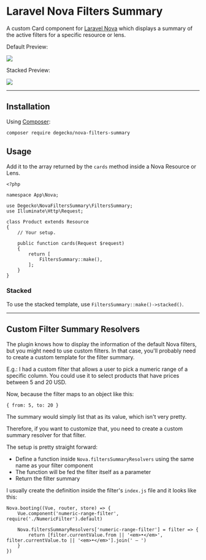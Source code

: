 # Laravel Nova Filters Summary

A custom Card component for [Laravel Nova](https://nova.laravel.com/) which displays a summary of the active filters for a specific resource or lens.

Default Preview:

![](https://i.imgur.com/zGqRgIZ.png)

Stacked Preview:

![](https://i.imgur.com/PYEPNaA.png)

---

## Installation

Using [Composer](https://getcomposer.org/):

```
composer require degecko/nova-filters-summary
```

## Usage

Add it to the array returned by the `cards` method inside a Nova Resource or Lens.

```
<?php

namespace App\Nova;

use Degecko\NovaFiltersSummary\FiltersSummary;
use Illuminate\Http\Request;

class Product extends Resource
{
    // Your setup.
    
    public function cards(Request $request)
    {
        return [
            FiltersSummary::make(),
        ];
    }
}
```

### Stacked

To use the stacked template, use `FiltersSummary::make()->stacked()`.

---

## Custom Filter Summary Resolvers

The plugin knows how to display the information of the default Nova filters, but you might need to use custom filters. In that case, you'll probably need to create a custom template for the filter summary.

E.g.: I had a custom filter that allows a user to pick a numeric range of a specific column. You could use it to select products that have prices between 5 and 20 USD.

Now, because the filter maps to an object like this:

`{ from: 5, to: 20 }`

The summary would simply list that as its value, which isn't very pretty.

Therefore, if you want to customize that, you need to create a custom summary resolver for that filter.

The setup is pretty straight forward:

- Define a function inside `Nova.filtersSummaryResolvers` using the same name as your filter component
- The function will be fed the filter itself as a parameter
- Return the filter summary

I usually create the definition inside the filter's `index.js` file and it looks like this:

```
Nova.booting((Vue, router, store) => {
    Vue.component('numeric-range-filter', require('./NumericFilter').default)

    Nova.filtersSummaryResolvers['numeric-range-filter'] = filter => {
        return [filter.currentValue.from || '<em>•</em>', filter.currentValue.to || '<em>•</em>'].join(' — ')
    }
})
```
